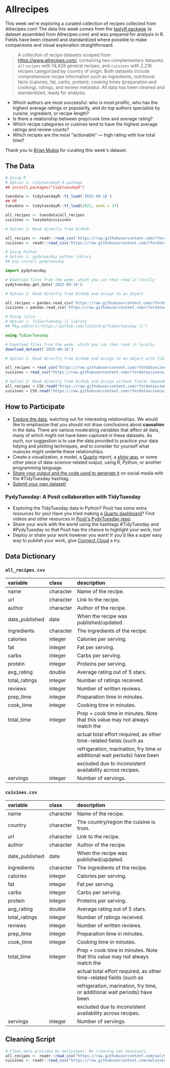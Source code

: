 # Allrecipes

This week we're exploring a curated collection of recipes collected from Allrecipes.com!
The data this week comes from the [tastyR package](https://cran.r-project.org/package=tastyR) (a dataset assembled from Allrecipes.com) and was prepared for analysis in R. Fields have been cleaned and standardized where possible to make comparisons and visual exploration straightforward.

> A collection of recipe datasets scraped from https://www.allrecipes.com/, containing two complementary datasets: `allrecipes` with 14,426 general recipes, and `cuisines` with 2,218 recipes categorized by country of origin. Both datasets include comprehensive recipe information such as ingredients, nutritional facts (calories, fat, carbs, protein), cooking times (preparation and cooking), ratings, and review metadata. All data has been cleaned and standardized, ready for analysis.

- Which authors are most successful: who is most prolific, who has the highest average ratings or popularity, and do top authors specialize by cuisine, ingredient, or recipe length?
- Is there a relationship between prep/cook time and average rating?
- Which recipe categories or cuisines tend to have the highest average ratings and review counts?
- Which recipes are the most "actionable" — high rating with low total time?

Thank you to [Brian Mubia](https://github.com/owlzyseyes) for curating this week's dataset.

## The Data

```r
# Using R
# Option 1: tidytuesdayR R package 
## install.packages("tidytuesdayR")

tuesdata <- tidytuesdayR::tt_load('2025-09-16')
## OR
tuesdata <- tidytuesdayR::tt_load(2025, week = 37)

all_recipes <- tuesdata$all_recipes
cuisines <- tuesdata$cuisines

# Option 2: Read directly from GitHub

all_recipes <- readr::read_csv('https://raw.githubusercontent.com/rfordatascience/tidytuesday/main/data/2025/2025-09-16/all_recipes.csv')
cuisines <- readr::read_csv('https://raw.githubusercontent.com/rfordatascience/tidytuesday/main/data/2025/2025-09-16/cuisines.csv')
```

```python
# Using Python
# Option 1: pydytuesday python library
## pip install pydytuesday

import pydytuesday

# Download files from the week, which you can then read in locally
pydytuesday.get_date('2025-09-16')

# Option 2: Read directly from GitHub and assign to an object

all_recipes = pandas.read_csv('https://raw.githubusercontent.com/rfordatascience/tidytuesday/main/data/2025/2025-09-16/all_recipes.csv')
cuisines = pandas.read_csv('https://raw.githubusercontent.com/rfordatascience/tidytuesday/main/data/2025/2025-09-16/cuisines.csv')
```

```julia
# Using Julia
# Option 1: TidierTuesday.jl library
## Pkg.add(url="https://github.com/TidierOrg/TidierTuesday.jl")

using TidierTuesday

# Download files from the week, which you can then read in locally
download_dataset('2025-09-16')

# Option 2: Read directly from GitHub and assign to an object with TidierFiles

all_recipes = read_csv("https://raw.githubusercontent.com/rfordatascience/tidytuesday/main/data/2025/2025-09-16/all_recipes.csv")
cuisines = read_csv("https://raw.githubusercontent.com/rfordatascience/tidytuesday/main/data/2025/2025-09-16/cuisines.csv")

# Option 3: Read directly from Github and assign without Tidier dependencies
all_recipes = CSV.read("https://raw.githubusercontent.com/rfordatascience/tidytuesday/main/data/2025/2025-09-16/all_recipes.csv", DataFrame)
cuisines = CSV.read("https://raw.githubusercontent.com/rfordatascience/tidytuesday/main/data/2025/2025-09-16/cuisines.csv", DataFrame)
```


## How to Participate

- [Explore the data](https://r4ds.hadley.nz/), watching out for interesting relationships. We would like to emphasize that you should not draw conclusions about **causation** in the data. There are various moderating variables that affect all data, many of which might not have been captured in these datasets. As such, our suggestion is to use the data provided to practice your data tidying and plotting techniques, and to consider for yourself what nuances might underlie these relationships.
- Create a visualization, a model, a [Quarto](https://quarto.org/) report, a [shiny app](https://shiny.posit.co/), or some other piece of data-science-related output, using R, Python, or another programming language.
- [Share your output and the code used to generate it](../../../sharing.md) on social media with the #TidyTuesday hashtag.
- [Submit your own dataset!](../../../pr_instructions.md)

### PydyTuesday: A Posit collaboration with TidyTuesday

- Exploring the TidyTuesday data in Python? Posit has some extra resources for you! Have you tried making a [Quarto dashboard](https://quarto.org/docs/dashboards/)? Find videos and other resources in [Posit's PydyTuesday repo](https://github.com/posit-dev/python-tidytuesday-challenge).
- Share your work with the world using the hashtags #TidyTuesday and #PydyTuesday so that Posit has the chance to highlight your work, too!
- Deploy or share your work however you want! If you'd like a super easy way to publish your work, give [Connect Cloud](https://connect.posit.cloud/) a try.


## Data Dictionary

### `all_recipes.csv`

| variable       | class     | description                                                                |
|:---------------|:----------|:---------------------------------------------------------------------------|
| name           | character | Name of the recipe.                                                        |
| url            | character | Link to the recipe.                                                        |
| author         | character | Author of the recipe.                                                      |
| date_published | date      | When the recipe was published/updated.                                     |
| ingredients    | character | The ingredients of the recipe.                                             |
| calories       | integer   | Calories per serving.                                                      |
| fat            | integer   | Fat per serving.                                                           |
| carbs          | integer   | Carbs per serving.                                                         |
| protein        | integer   | Proteins per serving.                                                      |
| avg_rating     | double    | Average rating out of 5 stars.                                             |
| total_ratings  | integer   | Number of ratings received.                                                |
| reviews        | integer   | Number of written reviews.                                                 |
| prep_time      | integer   | Preparation time in minutes.                                               |
| cook_time      | integer   | Cooking time in minutes.                                                   |
| total_time     | integer   | Prep + cook time in minutes. Note that this value may not always match the |
|                |           | actual total effort required, as other time-related fields (such as        |
|                |           | refrigeration, marination, fry time or additional wait periods) have been  |
|                |           | excluded due to inconsistent availability across recipes.                  |
| servings       | integer   | Number of servings.                                                        |

### `cuisines.csv`

| variable       | class     | description                                                                 |
|:---------------|:----------|:----------------------------------------------------------------------------|
| name           | character | Name of the recipe.                                                         |
| country        | character | The country/region the cuisine is from.                                     |
| url            | character | Link to the recipe.                                                         |
| author         | character | Author of the recipe.                                                       |
| date_published | date      | When the recipe was published/updated.                                      |
| ingredients    | character | The ingredients of the recipe.                                              |
| calories       | integer   | Calories per serving.                                                       |
| fat            | integer   | Fat per serving.                                                            |
| carbs          | integer   | Carbs per serving.                                                          |
| protein        | integer   | Proteins per serving.                                                       |
| avg_rating     | double    | Average rating out of 5 stars.                                              |
| total_ratings  | integer   | Number of ratings received.                                                 |
| reviews        | integer   | Number of written reviews.                                                  |
| prep_time      | integer   | Preparation time in minutes.                                                |
| cook_time      | integer   | Cooking time in minutes.                                                    |
| total_time     | integer   | Prep + cook time in minutes. Note that this value may not always match the  |
|                |           | actual total effort required, as other time-related fields (such as         |
|                |           | refrigeration, marination, fry time, or additional wait periods) have been  |
|                |           | excluded due to inconsistent availability across recipes.                   |
| servings       | integer   | Number of servings.                                                         |

## Cleaning Script

```r
# Clean data provided by owlzyseyes. No cleaning was necessary.
all_recipes <- readr::read_csv("https://raw.githubusercontent.com/owlzyseyes/tastyR/refs/heads/main/data-raw/allrecipes.csv")
cuisines <- readr::read_csv("https://raw.githubusercontent.com/owlzyseyes/tastyR/refs/heads/main/data-raw/cuisines.csv")

```

